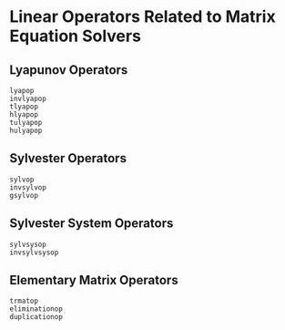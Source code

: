# Linear Operators Related to Matrix Equation Solvers

## Lyapunov Operators

```@docs
lyapop
invlyapop
tlyapop
hlyapop
tulyapop
hulyapop
```

## Sylvester Operators

```@docs
sylvop
invsylvop
gsylvop
```

## Sylvester System Operators

```@docs
sylvsysop
invsylvsysop
```

## Elementary Matrix Operators

```@docs
trmatop
eliminationop
duplicationop
```
